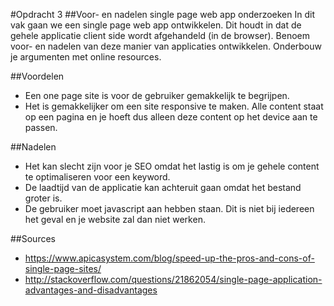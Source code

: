 #Opdracht 3 
##Voor- en nadelen single page web app onderzoeken
In dit vak gaan we een single page web app ontwikkelen. Dit houdt in dat de gehele applicatie client side wordt afgehandeld (in de browser). Benoem voor- en nadelen van deze manier van applicaties ontwikkelen. Onderbouw je argumenten met online resources.

##Voordelen
- Een one page site is voor de gebruiker gemakkelijk te begrijpen.
- Het is gemakkelijker om een site responsive te maken. Alle content staat op een pagina en je hoeft dus alleen deze content op het device aan te passen.

##Nadelen
- Het kan slecht zijn voor je SEO omdat het lastig is om je gehele content te optimaliseren voor een keyword.
- De laadtijd van de applicatie kan achteruit gaan omdat het bestand groter is.
- De gebruiker moet javascript aan hebben staan. Dit is niet bij iedereen het geval en je website zal dan niet werken.

##Sources
- https://www.apicasystem.com/blog/speed-up-the-pros-and-cons-of-single-page-sites/
- http://stackoverflow.com/questions/21862054/single-page-application-advantages-and-disadvantages